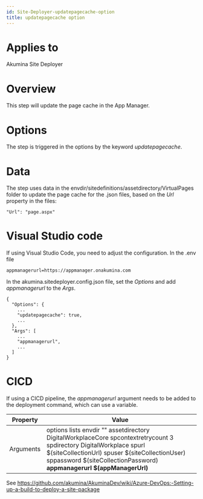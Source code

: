 ```yaml
---
id: Site-Deployer-updatepagecache-option
title: updatepagecache option
---
```


# Applies to
Akumina Site Deployer

# Overview
This step will update the page cache in the App Manager. 

# Options
The step is triggered in the options by the keyword *updatepagecache*.

# Data
The step uses data in the envdir/sitedefinitions/assetdirectory/VirtualPages folder to update the page cache for the .json files, based on the *Url* property in the files:

    "Url": "page.aspx"

# Visual Studio code
If using Visual Studio Code, you need to adjust the configuration. In the .env file

```
appmanagerurl=https://appmanager.onakumina.com
```

In the akumina.sitedeployer.config.json file, set the *Options* and add *appmanagerurl* to the *Args*.

    {
      "Options": {
        ...
        "updatepagecache": true,
        ...
      },
      "Args": [
        ...
        "appmanagerurl",
        ...
      ]
    }

# CICD
If using a CICD pipeline, the *appmanagerurl* argument needs to be added to the deployment command, which can use a variable.

| Property | Value |
| ------------- |---------------------|
| Arguments | options lists envdir "" assetdirectory DigitalWorkplaceCore spcontextretrycount 3 spdirectory DigitalWorkplace spurl $(siteCollectionUrl) spuser $(siteCollectionUser) sppassword $(siteCollectionPassword) **appmanagerurl $(appManagerUrl)** |

See https://github.com/akumina/AkuminaDev/wiki/Azure-DevOps:-Setting-up-a-build-to-deploy-a-site-package
